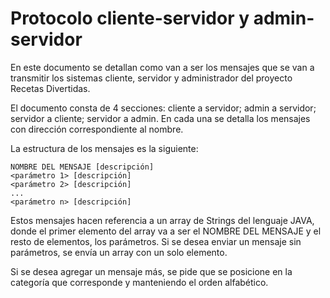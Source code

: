 # Protocolo cliente-servidor y admin-servidor

En este documento se detallan como van a ser los mensajes que se van a transmitir los sistemas cliente, servidor y administrador del proyecto Recetas Divertidas.

El documento consta de 4 secciones: cliente a servidor; admin a servidor; servidor a cliente; servidor a admin. En cada una se detalla los mensajes con dirección correspondiente al nombre.

La estructura de los mensajes es la siguiente:
```
NOMBRE DEL MENSAJE [descripción]
<parámetro 1> [descripción]
<parámetro 2> [descripción]
...
<parámetro n> [descripción]
```

Estos mensajes hacen referencia a un array de Strings del lenguaje JAVA, donde el primer elemento del array va a ser el NOMBRE DEL MENSAJE y el resto de elementos, los parámetros. Si se desea enviar un mensaje sin parámetros, se envía un array con un solo elemento.

Si se desea agregar un mensaje más, se pide que se posicione en la categoría que corresponde y manteniendo el orden alfabético.
